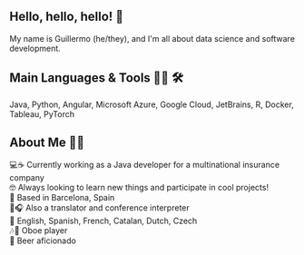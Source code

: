 ## Hello, hello, hello! 👋

My name is Guillermo (he/they), and I'm all about data science and software development.

## Main Languages & Tools 👨‍💻 🛠 

Java, Python, Angular, Microsoft Azure, Google Cloud, JetBrains, R, Docker, Tableau, PyTorch

## About Me 🧔🏽

💻☕ Currently working as a Java developer for a multinational insurance company  
🤓 Always looking to learn new things and participate in cool projects!  
📍 Based in Barcelona, Spain  
📖🎧 Also a translator and conference interpreter  
💬 English, Spanish, French, Catalan, Dutch, Czech  
🎶🦆 Oboe player  
🍺 Beer aficionado  
